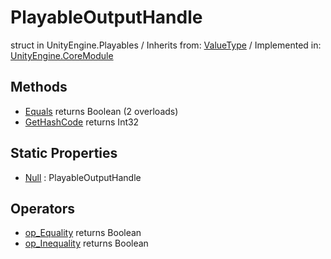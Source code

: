 # PlayableOutputHandle
struct in UnityEngine.Playables
 / Inherits from: <a href="https://docs.unity3d.com/6000.0/Documentation/ScriptReference/ValueType.html">ValueType</a> / Implemented in: <a href="https://docs.unity3d.com/6000.0/Documentation/ScriptReference/UnityEngine.CoreModule.html">UnityEngine.CoreModule</a>

## Methods
- <a href="https://docs.unity3d.com/6000.0/Documentation/ScriptReference/PlayableOutputHandle.Equals.html">Equals</a> returns Boolean (2 overloads)
- <a href="https://docs.unity3d.com/6000.0/Documentation/ScriptReference/PlayableOutputHandle.GetHashCode.html">GetHashCode</a> returns Int32

## Static Properties
- <a href="https://docs.unity3d.com/6000.0/Documentation/ScriptReference/PlayableOutputHandle-Null.html">Null</a> : PlayableOutputHandle

## Operators
- <a href="https://docs.unity3d.com/6000.0/Documentation/ScriptReference/PlayableOutputHandle.op_Equality.html">op_Equality</a> returns Boolean
- <a href="https://docs.unity3d.com/6000.0/Documentation/ScriptReference/PlayableOutputHandle.op_Inequality.html">op_Inequality</a> returns Boolean
